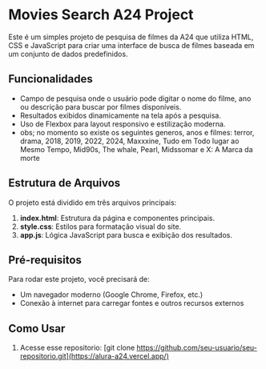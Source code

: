 # Movies Search A24 Project

Este é um simples projeto de pesquisa de filmes da A24 que utiliza HTML, CSS e JavaScript para criar uma interface de busca de filmes baseada em um conjunto de dados predefinidos.

## Funcionalidades

- Campo de pesquisa onde o usuário pode digitar o nome do filme, ano ou descrição para buscar por filmes disponíveis.
- Resultados exibidos dinamicamente na tela após a pesquisa.
- Uso de Flexbox para layout responsivo e estilização moderna.
- obs; no momento so existe os seguintes generos, anos e filmes: terror, drama, 2018, 2019, 2022, 2024, Maxxxine, Tudo em Todo lugar ao Mesmo Tempo, Mid90s, The whale, Pearl, Midssomar e X: A Marca da morte

## Estrutura de Arquivos

O projeto está dividido em três arquivos principais:

1. **index.html**: Estrutura da página e componentes principais.
2. **style.css**: Estilos para formatação visual do site.
3. **app.js**: Lógica JavaScript para busca e exibição dos resultados.

## Pré-requisitos

Para rodar este projeto, você precisará de:

- Um navegador moderno (Google Chrome, Firefox, etc.)
- Conexão à internet para carregar fontes e outros recursos externos

## Como Usar

1. Acesse esse repositorio:
[git clone https://github.com/seu-usuario/seu-repositorio.git](https://alura-a24.vercel.app/)

